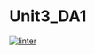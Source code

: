 # Unit3_DA1
[![linter](https://github.com/<OWNER>/<REPOSITORY>/workflows/linter/badge.svg)](https://github.com/marketplace/actions/super-linter)

